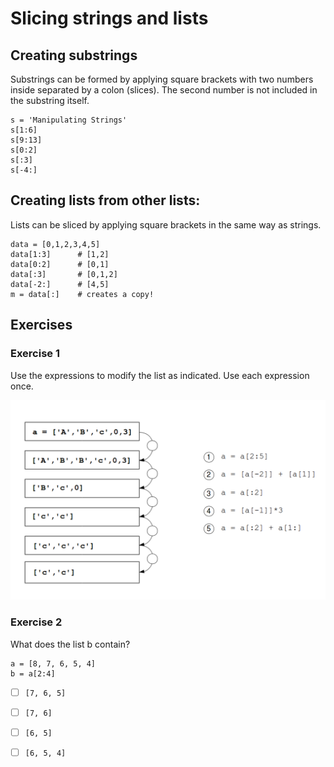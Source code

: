 
# Slicing strings and lists

## Creating substrings

Substrings can be formed by applying square brackets with two numbers inside separated by a colon (slices). The second number is not included in the substring itself.

    s = 'Manipulating Strings'
    s[1:6]
    s[9:13]
    s[0:2]
    s[:3] 
    s[-4:] 


## Creating lists from other lists:

Lists can be sliced by applying square brackets in the same way as strings.

    data = [0,1,2,3,4,5]
    data[1:3]      # [1,2]
    data[0:2]      # [0,1]
    data[:3]       # [0,1,2]
    data[-2:]      # [4,5]
    m = data[:]    # creates a copy!


## Exercises

### Exercise 1

Use the expressions to modify the list as indicated. Use each expression once.

![list funcs exercise1](exercises/list_funcs1.png)

### Exercise 2

What does the list b contain?

    a = [8, 7, 6, 5, 4]
    b = a[2:4]

- [ ] `[7, 6, 5]`
- [ ] `[7, 6]`
- [ ] `[6, 5]`
- [ ] `[6, 5, 4]`

